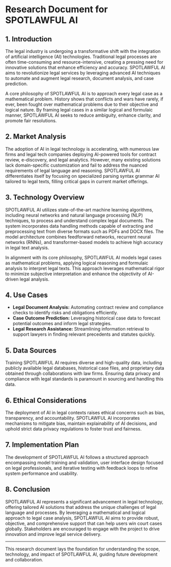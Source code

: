 # Research Document for SPOTLAWFUL AI

## 1. Introduction

The legal industry is undergoing a transformative shift with the integration of artificial intelligence (AI) technologies. Traditional legal processes are often time-consuming and resource-intensive, creating a pressing need for innovative solutions that enhance efficiency and accuracy. SPOTLAWFUL AI aims to revolutionize legal services by leveraging advanced AI techniques to automate and augment legal research, document analysis, and case prediction.

A core philosophy of SPOTLAWFUL AI is to approach every legal case as a mathematical problem. History shows that conflicts and wars have rarely, if ever, been fought over mathematical problems due to their objective and logical nature. By framing legal cases in a similar logical and formulaic manner, SPOTLAWFUL AI seeks to reduce ambiguity, enhance clarity, and promote fair resolutions.

## 2. Market Analysis

The adoption of AI in legal technology is accelerating, with numerous law firms and legal tech companies deploying AI-powered tools for contract review, e-discovery, and legal analytics. However, many existing solutions lack domain-specific customization and fail to address the nuanced requirements of legal language and reasoning. SPOTLAWFUL AI differentiates itself by focusing on specialized parsing syntax grammar AI tailored to legal texts, filling critical gaps in current market offerings.

## 3. Technology Overview

SPOTLAWFUL AI utilizes state-of-the-art machine learning algorithms, including neural networks and natural language processing (NLP) techniques, to process and understand complex legal documents. The system incorporates data handling methods capable of extracting and preprocessing text from diverse formats such as PDFs and DOCX files. The model architecture combines feedforward networks, recurrent neural networks (RNNs), and transformer-based models to achieve high accuracy in legal text analysis.

In alignment with its core philosophy, SPOTLAWFUL AI models legal cases as mathematical problems, applying logical reasoning and formulaic analysis to interpret legal texts. This approach leverages mathematical rigor to minimize subjective interpretation and enhance the objectivity of AI-driven legal analysis.

## 4. Use Cases

- **Legal Document Analysis:** Automating contract review and compliance checks to identify risks and obligations efficiently.
- **Case Outcome Prediction:** Leveraging historical case data to forecast potential outcomes and inform legal strategies.
- **Legal Research Assistance:** Streamlining information retrieval to support lawyers in finding relevant precedents and statutes quickly.

## 5. Data Sources

Training SPOTLAWFUL AI requires diverse and high-quality data, including publicly available legal databases, historical case files, and proprietary data obtained through collaborations with law firms. Ensuring data privacy and compliance with legal standards is paramount in sourcing and handling this data.

## 6. Ethical Considerations

The deployment of AI in legal contexts raises ethical concerns such as bias, transparency, and accountability. SPOTLAWFUL AI incorporates mechanisms to mitigate bias, maintain explainability of AI decisions, and uphold strict data privacy regulations to foster trust and fairness.

## 7. Implementation Plan

The development of SPOTLAWFUL AI follows a structured approach encompassing model training and validation, user interface design focused on legal professionals, and iterative testing with feedback loops to refine system performance and usability.

## 8. Conclusion

SPOTLAWFUL AI represents a significant advancement in legal technology, offering tailored AI solutions that address the unique challenges of legal language and processes. By leveraging a mathematical and logical approach to legal case analysis, SPOTLAWFUL AI aims to provide robust, objective, and comprehensive support that can help users win court cases globally. Stakeholders are encouraged to engage with the project to drive innovation and improve legal service delivery.

---

This research document lays the foundation for understanding the scope, technology, and impact of SPOTLAWFUL AI, guiding future development and collaboration.
